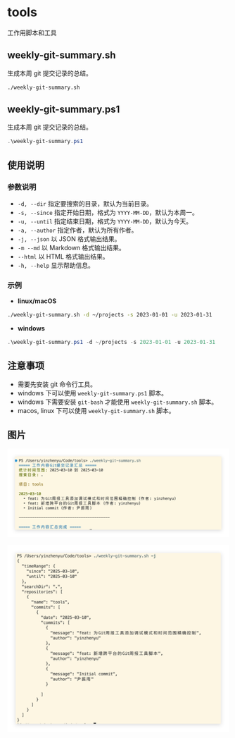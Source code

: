 # tools

工作用脚本和工具

## weekly-git-summary.sh

生成本周 git 提交记录的总结。

```bash
./weekly-git-summary.sh
```

## weekly-git-summary.ps1

生成本周 git 提交记录的总结。

```powershell
.\weekly-git-summary.ps1
```

## 使用说明

### 参数说明

- `-d, --dir` 指定要搜索的目录，默认为当前目录。
- `-s, --since` 指定开始日期，格式为 `YYYY-MM-DD`，默认为本周一。
- `-u, --until` 指定结束日期，格式为 `YYYY-MM-DD`，默认为今天。
- `-a, --author` 指定作者，默认为所有作者。
- `-j, --json` 以 JSON 格式输出结果。
- `-m --md` 以 Markdown 格式输出结果。
- `--html` 以 HTML 格式输出结果。
- `-h, --help` 显示帮助信息。

### 示例

- **linux/macOS**

```bash
./weekly-git-summary.sh -d ~/projects -s 2023-01-01 -u 2023-01-31
```

- **windows**

```powershell
.\weekly-git-summary.ps1 -d ~/projects -s 2023-01-01 -u 2023-01-31
```

## 注意事项

- 需要先安装 git 命令行工具。
- windows 下可以使用 `weekly-git-summary.ps1` 脚本。
- windows 下需要安装 `git-bash` 才能使用 `weekly-git-summary.sh` 脚本。
- macos, linux 下可以使用 `weekly-git-summary.sh` 脚本。

## 图片

![weekly-git-summary](./dist/weekly-git-summary-1.png)

![weekly-git-summary](./dist/weekly-git-summary-2.png)
